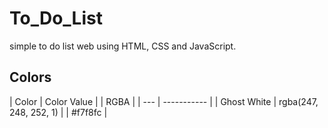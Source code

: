 # To_Do_List

simple to do list web using HTML, CSS and JavaScript.

## Colors
| Color  | Color Value | | RGBA |
| --- | ----------- |
| Ghost White | rgba(247, 248, 252, 1) | | #f7f8fc |


